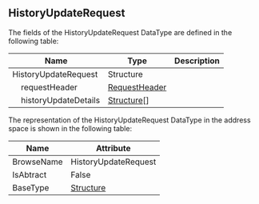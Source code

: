 <!-- datatype -->
## HistoryUpdateRequest
<!-- end of description -->
The fields of the HistoryUpdateRequest DataType are defined in the following table:  

|Name|Type|Description|
|---|---|---|
|HistoryUpdateRequest|Structure||
|&nbsp;&nbsp;&nbsp;&nbsp;requestHeader|[RequestHeader](../../../Part4/Services/RequestHeader/readme.md)||
|&nbsp;&nbsp;&nbsp;&nbsp;historyUpdateDetails|[Structure](../../../Part3/DataTypes/Structure/readme.md)[]||

The representation of the HistoryUpdateRequest DataType in the address space is shown in the following table:  

|Name|Attribute|
|---|---|
|BrowseName|HistoryUpdateRequest|
|IsAbtract|False|
|BaseType|[Structure](../../../Part3/DataTypes/Structure/readme.md)|

